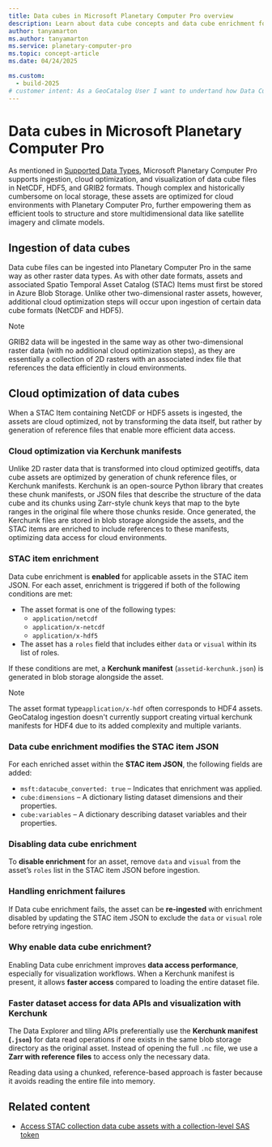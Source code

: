 ```yaml
---
title: Data cubes in Microsoft Planetary Computer Pro overview
description: Learn about data cube concepts and data cube enrichment for STAC assets in Microsoft Planetary Computer Pro. This article explains how to enable and disable data cube enrichment.
author: tanyamarton
ms.author: tanyamarton
ms.service: planetary-computer-pro
ms.topic: concept-article
ms.date: 04/24/2025

ms.custom:
  - build-2025
# customer intent: As a GeoCatalog User I want to undertand how Data Cubes are supported in Microsoft Planetary Computer Pro so that I can ingest, manage, and visualize data cube data formats.
---
```

# Data cubes in Microsoft Planetary Computer Pro

As mentioned in [Supported Data Types](./supported-data-types.md), Microsoft Planetary Computer Pro supports ingestion, cloud optimization, and visualization of data cube files in NetCDF, HDF5, and GRIB2 formats. Though complex and historically cumbersome on local storage, these assets are optimized for cloud environments with Planetary Computer Pro, further empowering them as efficient tools to structure and store multidimensional data like satellite imagery and climate models.

## Ingestion of data cubes

Data cube files can be ingested into Planetary Computer Pro in the same way as other raster data types. As with other date formats, assets and associated Spatio Temporal Asset Catalog (STAC) Items must first be stored in Azure Blob Storage. Unlike other two-dimensional raster assets, however, additional cloud optimization steps will occur upon ingestion of certain data cube formats (NetCDF and HDF5).

> [!NOTE]
> GRIB2 data will be ingested in the same way as other two-dimensional raster data (with no additional cloud optimization steps), as they are essentially a collection of 2D rasters with an associated index file that references the data efficiently in cloud environments.

## Cloud optimization of data cubes

When a STAC Item containing NetCDF or HDF5 assets is ingested, the assets are cloud optimized, not by transforming the data itself, but rather by generation of reference files that enable more efficient data access.

### Cloud optimization via Kerchunk manifests  

Unlike 2D raster data that is transformed into cloud optimized geotiffs, data cube assets are optimized by generation of chunk reference files, or Kerchunk manifests. Kerchunk is an open-source Python library that creates these chunk manifests, or JSON files that describe the structure of the data cube and its chunks using Zarr-style chunk keys that map to the byte ranges in the original file where those chunks reside. Once generated, the Kerchunk files are stored in blob storage alongside the assets, and the STAC items are enriched to include references to these manifests, optimizing data access for cloud environments.

### STAC item enrichment  

Data cube enrichment is **enabled** for applicable assets in the STAC item JSON. For each asset, enrichment is triggered if both of the following conditions are met:  

* The asset format is one of the following types:
    - `application/netcdf`
    - `application/x-netcdf`
    - `application/x-hdf5`
* The asset has a `roles` field that includes either `data` or `visual` within its list of roles. 

If these conditions are met, a **Kerchunk manifest** (`assetid-kerchunk.json`) is generated in blob storage alongside the asset. 

> [!NOTE]
> The asset format type`application/x-hdf` often corresponds to HDF4 assets. GeoCatalog ingestion doesn't currently support creating virtual kerchunk manifests for HDF4 due to its added complexity and multiple variants.

### Data cube enrichment modifies the STAC item JSON  

For each enriched asset within the **STAC item JSON**, the following fields are added:  

- `msft:datacube_converted: true` – Indicates that enrichment was applied. 
- `cube:dimensions` – A dictionary listing dataset dimensions and their properties. 
- `cube:variables` – A dictionary describing dataset variables and their properties. 


### Disabling data cube enrichment  

To **disable enrichment** for an asset, remove `data` and `visual` from the asset’s `roles` list in the STAC item JSON before ingestion.

### Handling enrichment failures  

If Data cube enrichment fails, the asset can be **re-ingested** with enrichment disabled by updating the STAC item JSON to exclude the `data` or `visual` role before retrying ingestion.

### Why enable data cube enrichment?  

Enabling Data cube enrichment improves **data access performance**, especially for visualization workflows. When a Kerchunk manifest is present, it allows **faster access** compared to loading the entire dataset file. 

### Faster dataset access for data APIs and visualization with Kerchunk  

The Data Explorer and tiling APIs preferentially use the **Kerchunk manifest (`.json`)** for data read operations if one exists in the same blob storage directory as the original asset. Instead of opening the full `.nc` file, we use a **Zarr with reference files** to access only the necessary data. 

Reading data using a chunked, reference-based approach is faster because it avoids reading the entire file into memory.

## Related content

- [Access STAC collection data cube assets with a collection-level SAS token](./get-collection-sas-token.md)

  
